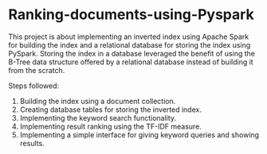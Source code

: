 # Ranking-documents-using-Pyspark
This project is about implementing an inverted index using Apache Spark for building the index and a relational database for storing the index using PySpark. Storing the index in a database leveraged the benefit of using the B-Tree data structure offered by a relational database instead of building it from the scratch. 

Steps followed:

1. Building the index using a document collection. 
2. Creating database tables for storing the inverted index. 
3. Implementing the keyword search functionality. 
4. Implementing result ranking using the TF-IDF measure. 
5. Implementing a simple interface for giving keyword queries and showing results. 
